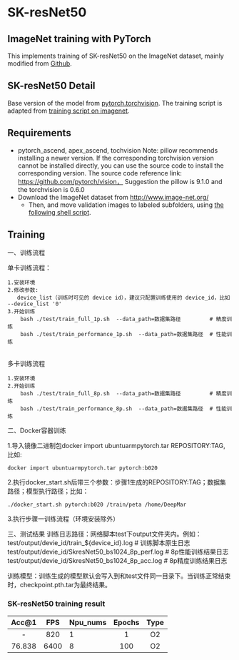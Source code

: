 # SK-resNet50

## ImageNet training with PyTorch

This implements training of SK-resNet50 on the ImageNet dataset, mainly modified from [Github](https://github.com/pytorch/examples/tree/master/imagenet).

## SK-resNet50 Detail

Base version of the model from [pytorch.torchvision](https://github.com/implus/PytorchInsight/blob/master/classification/models/imagenet/resnet_sk.py).
The training script is adapted from [training script on imagenet](https://github.com/implus/PytorchInsight/blob/master/classification/imagenet_fast.py).

## Requirements

- pytorch_ascend, apex_ascend, tochvision
  Note: pillow recommends installing a newer version. If the corresponding torchvision version cannot be installed directly, you can use the source code to install the corresponding version. The source code reference link: https://github.com/pytorch/vision，
Suggestion the pillow is 9.1.0 and the torchvision is 0.6.0
- Download the ImageNet dataset from http://www.image-net.org/
    - Then, and move validation images to labeled subfolders, using [the following shell script](https://raw.githubusercontent.com/soumith/imagenetloader.torch/master/valprep.sh).

## Training

一、训练流程

单卡训练流程：

    1.安装环境
    2.修改参数:
       device_list（训练时可见的 device id），建议只配置训练使用的 device_id，比如 --device_list '0'   
    3.开始训练
        bash ./test/train_full_1p.sh  --data_path=数据集路径         # 精度训练
        bash ./test/train_performance_1p.sh  --data_path=数据集路径  # 性能训练


​    
多卡训练流程

    1.安装环境
    2.开始训练
        bash ./test/train_full_8p.sh  --data_path=数据集路径         # 精度训练
        bash ./test/train_performance_8p.sh  --data_path=数据集路径  # 性能训练


二、Docker容器训练

1.导入镜像二进制包docker import ubuntuarmpytorch.tar REPOSITORY:TAG, 比如:

    docker import ubuntuarmpytorch.tar pytorch:b020

2.执行docker_start.sh后带三个参数：步骤1生成的REPOSITORY:TAG；数据集路径；模型执行路径；比如：


    ./docker_start.sh pytorch:b020 /train/peta /home/DeepMar

3.执行步骤一训练流程（环境安装除外）

三、测试结果
训练日志路径：网络脚本test下output文件夹内。例如：
      test/output/devie_id/train_${device_id}.log          # 训练脚本原生日志
      test/output/devie_id/SkresNet50_bs1024_8p_perf.log  # 8p性能训练结果日志
      test/output/devie_id/SkresNet50_bs1024_8p_acc.log   # 8p精度训练结果日志

训练模型：训练生成的模型默认会写入到和test文件同一目录下。当训练正常结束时，checkpoint.pth.tar为最终结果。

### SK-resNet50 training result

| Acc@1  | FPS  | Npu_nums | Epochs | Type |
| :----: | :--: | :------- | :----: | :--: |
|   -    | 820  | 1        |   1    |  O2  |
| 76.838 | 6400 | 8        |  100   |  O2  |

